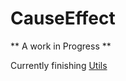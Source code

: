 # CauseEffect

** A work in Progress **

Currently finishing [Utils](https://github.com/adamwillisMastery/CauseEffect/blob/main/src/Utils.jl)



